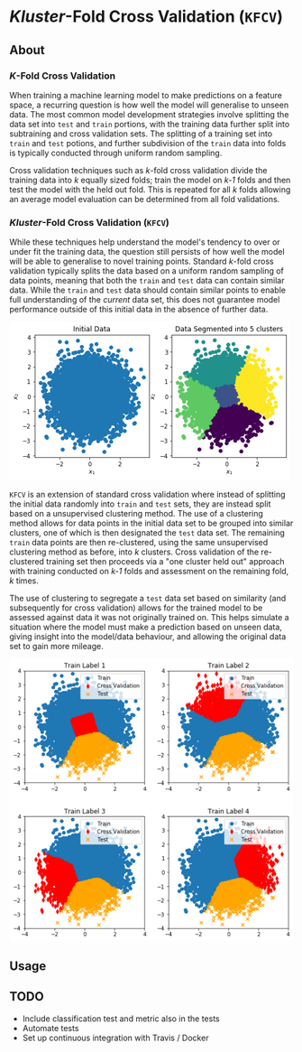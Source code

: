 # *Kluster*-Fold Cross Validation (`KFCV`)

## About

### *K*-Fold Cross Validation
When training a machine learning model to make predictions on a feature space, a recurring question is how well the model will generalise to unseen data.
The most common model development strategies involve splitting the data set into `test` and `train` portions, with the training data further split into subtraining and cross validation sets.
The splitting of a training set into `train` and `test` potions, and further subdivision of the `train` data into folds is typically conducted through uniform random sampling.

Cross validation techniques such as *k*-fold cross validation divide the training data into *k* equally sized folds; train the model on *k-1* folds and then test the model with the held out fold.
This is repeated for all *k* folds allowing an average model evaluation can be determined from all fold validations.

### *Kluster*-Fold Cross Validation (`KFCV`)
While these techniques help understand the model's tendency to over or under fit the training data, the question still persists of how well the model will be able to generalise to novel training points.
Standard *k*-fold cross validation typically splits the data based on a uniform random sampling of data points, meaning that both the `train` and `test` data can contain similar data.
While the `train` and `test` data should contain similar points to enable full understanding of the *current* data set, this does not guarantee model performance outside of this initial data in the absence of further data.

![](media/initial_data.png)

`KFCV` is an extension of standard cross validation where instead of splitting the initial data randomly into `train` and `test` sets, they are instead split based on a unsupervised clustering method.
The use of a clustering method allows for data points in the initial data set to be grouped into similar clusters, one of which is then designated the `test` data set.
The remaining `train` data points are then re-clustered, using the same unsupervised clustering method as before, into *k* clusters.
Cross validation of the re-clustered training set then proceeds via a "one cluster held out" approach with training conducted on *k-1* folds and assessment on the remaining fold, *k* times.

The use of clustering to segregate a `test` data set based on similarity (and subsequently for cross validation) allows for the trained model to be assessed against data it was not originally trained on.
This helps simulate a situation where the model must make a prediction based on unseen data, giving insight into the model/data behaviour, and allowing the original data set to gain more mileage.

![](media/cross_validation.png)
 
## Usage

## TODO
* Include classification test and metric also in the tests
* Automate tests
* Set up continuous integration with Travis / Docker
 